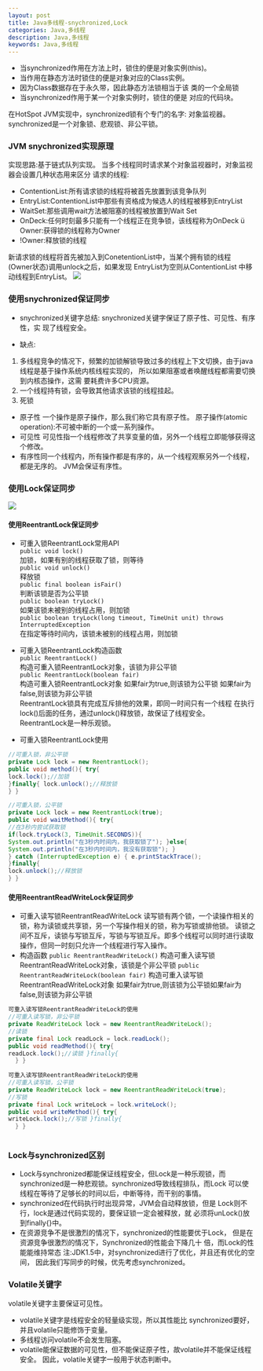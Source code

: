 ```yaml
---
layout: post
title: Java多线程-snychronized,Lock
categories: Java,多线程
description: Java,多线程
keywords: Java,多线程
---
```


* 当synchronized作用在方法上时，锁住的便是对象实例(this)。
* 当作用在静态方法时锁住的便是对象对应的Class实例。
* 因为Class数据存在于永久带，因此静态方法锁相当于该 类的一个全局锁
* 当synchronized作用于某一个对象实例时，锁住的便是 对应的代码块。

在HotSpot JVM实现中，synchronized锁有个专门的名字: 对象监视器。
synchronized是一个对象锁、悲观锁、非公平锁。

### JVM snychronized实现原理
 实现思路:基于链式队列实现。
 当多个线程同时请求某个对象监视器时，对象监视器会设置几种状态用来区分
请求的线程:
* ContentionList:所有请求锁的线程将被首先放置到该竞争队列
* EntryList:ContentionList中那些有资格成为候选人的线程被移到EntryList
* WaitSet:那些调用wait方法被阻塞的线程被放置到Wait Set
* OnDeck:任何时刻最多只能有一个线程正在竞争锁，该线程称为OnDeck ü Owner:获得锁的线程称为Owner
* !Owner:释放锁的线程

新请求锁的线程将首先被加入到ConetentionList中，当某个拥有锁的线程 (Owner状态)调用unlock之后，如果发现 EntryList为空则从ContentionList 中移动线程到EntryList。
![](https://xflovemoney.github.io/images/blog/QQ20170608-150538@2x.png)


### 使用snychronized保证同步

* snychronized关键字总结:
snychronized关键字保证了原子性、可见性、有序性，实 现了线程安全。

* 缺点: 
1. 多线程竞争的情况下，频繁的加锁解锁导致过多的线程上下文切换，由于java线程是基于操作系统内核线程实现的， 所以如果阻塞或者唤醒线程都需要切换到内核态操作，这需
要耗费许多CPU资源。 
2. 一个线程持有锁，会导致其他请求该锁的线程挂起。 
3. 死锁

* 原子性 一个操作是原子操作，那么我们称它具有原子性。
原子操作(atomic operation):不可被中断的一个或一系列操作。
* 可见性 可见性指一个线程修改了共享变量的值，另外一个线程立即能够获得这个修改。 
* 有序性同一个线程内，所有操作都是有序的，从一个线程观察另外一个线程，都是无序的。
JVM会保证有序性。

### 使用Lock保证同步
![](https://xflovemoney.github.io/images/blog/QQ20170608-150810@2x.png)


#### 使用ReentrantLock保证同步
* 可重入锁ReentrantLock常用API    
```public void lock()```  
加锁，如果有别的线程获取了锁，则等待  
```public void unlock()```  
释放锁  
```public final boolean isFair()```  
判断该锁是否为公平锁  
```public boolean tryLock()```  
如果该锁未被别的线程占用，则加锁  
```public boolean tryLock(long timeout, TimeUnit unit) throws InterruptedException```  
 在指定等待时间内，该锁未被别的线程占用，则加锁  
 
* 可重入锁ReentrantLock构造函数  
```public ReentrantLock()```  
构造可重入锁ReentrantLock对象，该锁为非公平锁  
```public ReentrantLock(boolean fair)```  
构造可重入锁ReentrantLock对象 如果fair为true,则该锁为公平锁 如果fair为false,则该锁为非公平锁  
ReentrantLock锁具有完成互斥排他的效果，即同一时间只有一个线程 在执行lock()后面的任务，通过unlock()释放锁，故保证了线程安全。  
ReentrantLock是一种乐观锁。  

* 可重入锁ReentrantLock使用  
```java
//可重入锁，非公平锁
private Lock lock = new ReentrantLock();
public void method(){ try{
lock.lock();//加锁
}finally{ lock.unlock();//释放锁
} }

//可重入锁，公平锁  
private Lock lock = new ReentrantLock(true);
public void waitMethod(){ try{
//在3秒内尝试获取锁
if(lock.tryLock(3, TimeUnit.SECONDS)){
System.out.println("在3秒内时间内，我获取锁了"); }else{
System.out.println("在3秒内时间内，我没有获取锁"); }
} catch (InterruptedException e) { e.printStackTrace();
}finally{
lock.unlock();//释放锁
} }
```

#### 使用ReentrantReadWriteLock保证同步

* 可重入读写锁ReentrantReadWriteLock
读写锁有两个锁，一个读操作相关的锁，称为读锁或共享锁，另一个写操作相关的锁，称为写锁或排他锁。
读锁之间不互斥，读锁与写锁互斥，写锁与写锁互斥。即多个线程可以同时进行读取操作，但同一时刻只允许一个线程进行写入操作。
* 构造函数
```public ReentrantReadWriteLock()```
 构造可重入读写锁ReentrantReadWriteLock对象，该锁是个非公平锁
```public ReentrantReadWriteLock(boolean fair)```
构造可重入读写锁ReentrantReadWriteLock对象 如果fair为true,则该锁为公平锁如果fair为false,则该锁为非公平锁

```java
可重入读写锁ReentrantReadWriteLock的使用
//可重入读写锁，非公平锁
private ReadWriteLock lock = new ReentrantReadWriteLock();
//读锁
private final Lock readLock = lock.readLock();
public void readMethod(){ try{
readLock.lock();//读锁 }finally{
  } }
  
可重入读写锁ReentrantReadWriteLock的使用
//可重入读写锁，公平锁
private ReadWriteLock lock = new ReentrantReadWriteLock(true);
//写锁
private final Lock writeLock = lock.writeLock();
public void writeMethod(){ try{
writeLock.lock();//写锁 }finally{
  } }
    
```
### Lock与synchronized区别
* Lock与synchronized都能保证线程安全，但Lock是一种乐观锁，而 synchronized是一种悲观锁。synchronized导致线程排队，而Lock 可以使线程在等待了足够长的时间以后，中断等待，而干别的事情。
* synchronized在代码执行时出现异常，JVM会自动释放锁，但是 Lock则不行，lock是通过代码实现的，要保证锁一定会被释放，就 必须将unLock()放到finally{}中。
* 在资源竞争不是很激烈的情况下，synchronized的性能要优于Lock， 但是在资源竞争很激烈的情况下，Synchronized的性能会下降几十 倍，而Lock的性能能维持常态
注:JDK1.5中，对synchronized进行了优化，并且还有优化的空间， 因此我们写同步的时候，优先考虑synchronized。

### Volatile关键字
volatile关键字主要保证可见性。
* volatile关键字是线程安全的轻量级实现，所以其性能比 synchronized要好，并且volatile只能修饰于变量。
* 多线程访问volatile不会发生阻塞。
* volatile能保证数据的可见性，但不能保证原子性，故volatile并不能保证线程安全。 因此，volatile关键字一般用于状态判断中。
  
  